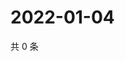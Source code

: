 # 2022-01-04

共 0 条

<!-- BEGIN WEIBO -->
<!-- 最后更新时间 Tue Jan 04 2022 03:12:28 GMT+0800 (China Standard Time) -->

<!-- END WEIBO -->
